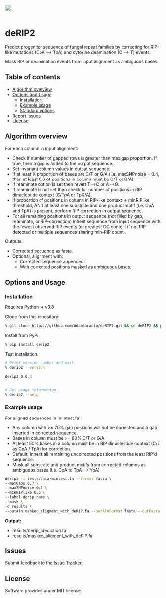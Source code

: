 <a href="https://opensource.org/licenses/MIT">
  <img src="https://img.shields.io/badge/License-MIT-yellow.svg" align="left" height="20"/>
</a>

<br clear="right"/>
<br clear="left"/>

# deRIP2

Predict progenitor sequence of fungal repeat families by correcting for RIP-like mutations
(CpA --> TpA) and cytosine deamination (C --> T) events.

Mask RIP or deamination events from input alignment as ambiguous bases.

## Table of contents

- [Algorithm overview](#algorithm-overview)
- [Options and Usage](#options-and-usage)
  - [Installation](#installation)
  - [Example usage](#example-usage)
  - [Standard options](#standard-options)
- [Report Issues](#issues)
- [License](#license)

## Algorithm overview

For each column in input alignment:
- Check if number of gapped rows is greater than max gap proportion. If true, then a gap is added to the output sequence.
- Set invariant column values in output sequence.
- If at least X proportion of bases are C/T or G/A (i.e. maxSNPnoise = 0.4, then at least 0.6 of positions in column must be C/T or G/A).
- If reaminate option is set then revert T-->C or A-->G.
- If reaminate is not set then check for number of positions in RIP dinucleotide context (C/TpA or TpG/A).
- If proportion of positions in column in RIP-like context => minRIPlike threshold, AND at least one substrate and one product motif (i.e. CpA and TpA) is present, perform RIP correction in output sequence.
- For all remaining positions in output sequence (not filled by gap, reaminate, or RIP-correction) inherit sequence from input sequence with the fewest observed RIP events (or greatest GC content if not RIP detected or multiple sequences sharing min-RIP count).

Outputs:
- Corrected sequence as fasta.
- Optional, alignment with:
  - Corrected sequence appended.
  - With corrected positions masked as ambiguous bases.



## Options and Usage

### Installation

Requires Python => v3.8

Clone from this repository:

```bash
% git clone https://github.com/Adamtaranto/deRIP2.git && cd deRIP2 && pip install -e .
```

Install from PyPi.

```bash
% pip install derip2
```

Test installation.

```bash
# Print version number and exit.
% derip2 --version

derip2 0.0.4


# Get usage information
% derip2 --help
```

### Example usage

For aligned sequences in 'mintest.fa':
- Any column with >= 70% gap positions will not be corrected and a gap inserted in corrected sequence.
- Bases in column must be >= 80% C/T or G/A
- At least 50% bases in a column must be in RIP dinucleotide context (C/T as CpA / TpA) for correction.
- Default: Inherit all remaining uncorrected positions from the least RIP'd sequence.
- Mask all substrate and product motifs from corrected columns as ambiguous bases (i.e. CpA to TpA --> YpA)

```bash
derip2 -i tests/data/mintest.fa --format fasta \
--maxGaps 0.7 \
--maxSNPnoise 0.2 \
--minRIPlike 0.5 \
--label derip_name \
--mask \
-d results \
--outAln masked_aligment_with_deRIP.fa --outAlnFormat fasta --outFasta derip_prediction.fa
```

**Output:**
  - results/derip_prediction.fa
  - results/masked_aligment_with_deRIP.fa

## Issues
Submit feedback to the [Issue Tracker](https://github.com/Adamtaranto/deRIP2/issues)

## License
Software provided under MIT license.
